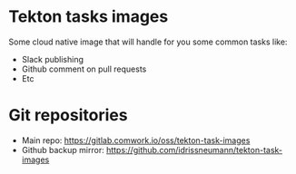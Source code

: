 # Tekton tasks images

Some cloud native image that will handle for you some common tasks like:

* Slack publishing
* Github comment on pull requests
* Etc

# Git repositories

* Main repo: https://gitlab.comwork.io/oss/tekton-task-images
* Github backup mirror: https://github.com/idrissneumann/tekton-task-images
